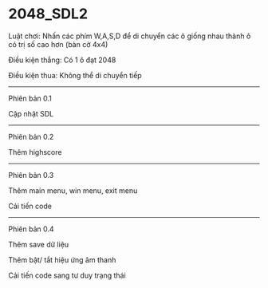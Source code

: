 # 2048_SDL2

Luật chơi: Nhấn các phím W,A,S,D để di chuyển các ô giống nhau thành ô có trị số cao hơn (bàn cờ 4x4)

Điều kiện thắng: Có 1 ô đạt 2048

Điều kiện thua: Không thể di chuyển tiếp

***

Phiên bản 0.1

Cập nhật SDL

***

Phiên bản 0.2

Thêm highscore

***

Phiên bản 0.3

Thêm main menu, win menu, exit menu

Cải tiến code

***

Phiên bản 0.4

Thêm save dữ liệu 

Thêm bật/ tắt hiệu ứng âm thanh

Cải tiến code sang tư duy trạng thái
